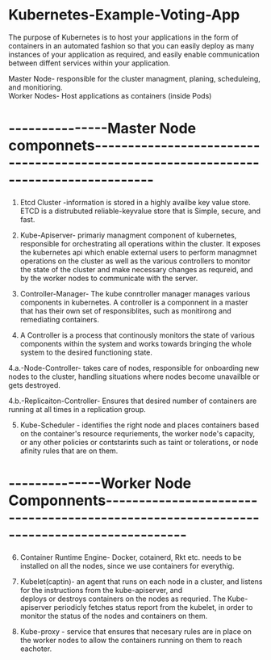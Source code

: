# Kubernetes-Example-Voting-App

The purpose of Kubernetes is to host your applications in the form of containers in an automated fashion so that you can easily 
deploy as many instances of your application as required, and easily enable communication between diffent services within your 
application. 

Master Node- responsible for the cluster managment, planing, scheduleing, and monitioring.         
Worker Nodes- Host applications as containers (inside Pods)

# ---------------Master Node componnets-------------------------------------------------------------------------------------
1. Etcd Cluster -information is stored in a highly availbe key value store. 
               ETCD is a distrubuted reliable-keyvalue store that is Simple, secure, and fast. 

2. Kube-Apiserver- primariy managment component of kubernetes, responsible for orchestrating all operations within the cluster. It
                exposes the kubernetes api which enable external users to perform managmnet operations on the cluster as well as the 
                various controllers to monitor the state of the cluster and make necessary changes as requreid, and by the worker nodes 
                to communicate with the server. 

3. Controller-Manager- The kube conntroller manager manages various components in kubernetes. 
   A controller is a componnent in a master that has their own set of responsiblites, such as monitirong and remediating
   containers. 

4. A Controller is a process that continously monitors the state of various components within the system 
    and works towards bringing the whole system to the desired functioning state.

4.a.-Node-Controller- takes care of nodes, responsible for onboarding new nodes to the cluster, handling situations where
                    nodes become unavailble or gets destroyed.
                    
                    
4.b.-Replicaiton-Controller- Ensures that desired number of containers are running at all times in a replication group. 

5. Kube-Scheduler - identifies the right node and places containers based on the container's resource requriements, the worker 
                 node's capacity, or any other policies or contstarints such as taint or tolerations, or  node afinity rules that
                 are on them. 
                 
# --------------Worker Node Componnents----------------------------------------------------------------------------------------

6. Container Runtime Engine- Docker, cotainerd, Rkt etc. needs to be installed on all the nodes, since we use containers for everythig. 


7. Kubelet(captin)- an agent that runs on each node in a cluster, and listens for the instructions from the kube-apiserver, and        
                 deploys or destroys containers on the nodes as requried. The Kube-apiserver periodicly fetches status 
                 report from the kubelet, in order to monitor the status of the nodes and containers on them. 

8. Kube-proxy - service that ensures that necesary rules are in place on the worker nodes to allow the containers running on them
                to reach eachoter. 
